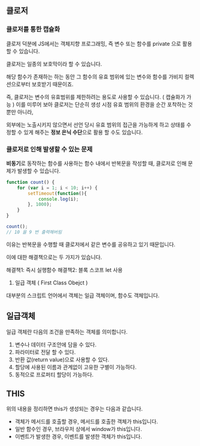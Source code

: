 ## 클로저

### 클로저를 통한 캡슐화

클로저 덕분에 JS에서는 객체지향 프로그래밍, 즉 변수 또는 함수를 private 으로 활용할 수 있습니다.

클로저는 일종의 보호막이라 할 수 있습니다.

해당 함수가 존재하는 하는 동안 그 함수의 유효 범위에 있는 변수와 함수를 가비지 컬렉션으로부터 보호받기 때문이죠.

즉, 클로저는 변수의 유효범위를 제한하려는 용도로 사용할 수 있습니다. ( 캡슐화가 가능 )
이를 미루어 보아 클로저는 단순히 생성 시점 유효 범위의 환경을 순간 포착하는 것 뿐만 아니라,

외부에는 노출시키지 않으면서 선언 당시 유효 범위의 접근을 가능하게 하고 상태를 수정할 수 있게 해주는 **정보 은닉 수단**으로 활용 할 수도 있습니다.

### 클로저로 인해 발생할 수 있는 문제

**비동기**로 동작하는 함수를 사용하는 함수 내에서 반복문을 작성할 때, 클로저로 인해 문제가 발생할 수 있습니다.

```javascript
function count() {
    for (var i = 1; i < 10; i++) {
        setTimeout(function(){
            console.log(i);
        }, 1000);
    }
}

count();
// 10 을 9 번 출력해버림
```

이유는 반복문을 수행할 때 클로저에서 같은 변수를 공유하고 있기 때문입니다.

이에 대한 해결책으로는 두 가지가 있습니다.

해결책1: 즉시 실행함수
해결책2: 블록 스코프 let 사용

1. 일급 객체 ( First Class Obejct )

대부분의 스크립트 언어에서 객체는 일급 객체이며, 함수도 객체입니다.


## 일급객체
일급 객체란 다음의 조건을 만족하는 객체를 의미합니다.

1. 변수나 데이터 구조안에 담을 수 있다.
1. 파라미터로 전달 할 수 있다.
1. 반환 값(return value)으로 사용할 수 있다.
1. 할당에 사용된 이름과 관계없이 고유한 구별이 가능하다.
1. 동적으로 프로퍼티 할당이 가능하다.


## THIS
위의 내용을 정리하면 this가 생성되는 경우는 다음과 같습니다.

- 객체가 메서드를 호출할 경우, 메서드를 호출한 객체가 this입니다.
- 일반 함수인 경우, 브라우저 상에서 window가 this입니다.
- 이벤트가 발생한 경우, 이벤트를 발생한 객체가 this입니다.